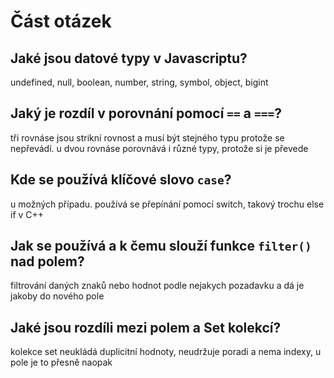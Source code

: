 # Část otázek

## Jaké jsou datové typy v Javascriptu?
undefined, null, boolean, number, string, symbol, object, bigint

## Jaký je rozdíl v porovnání pomocí `==` a `===`?
tři rovnáse jsou strikní rovnost a musí být stejného typu protože se nepřevádí. u dvou rovnáse porovnává i různé typy, protože si je převede

## Kde se používá klíčové slovo `case`?
u možných případu. používá se přepínání pomocí switch, takový trochu else if v C++
## Jak se používá a k čemu slouží funkce `filter()` nad polem?
filtrování daných znaků nebo hodnot podle nejakych pozadavku a dá je jakoby do nového pole

## Jaké jsou rozdíli mezi polem a Set kolekcí?
kolekce set neukládá duplicitní hodnoty, neudržuje poradi a nema indexy, u pole je to přesně naopak